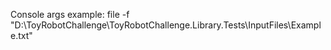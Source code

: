 ﻿
Console args example:
file -f "D:\ToyRobotChallenge\ToyRobotChallenge.Library.Tests\InputFiles\Example.txt"
